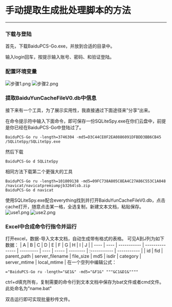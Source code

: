 # 手动提取生成批处理脚本的方法
***
### 下载与登陆
首先，下载BaiduPCS-Go.exe，并放到合适的目录中。

输入login回车，按提示输入账号、密码、和验证登陆。
### 配置环境变量
![步骤1.png](https://upload-images.jianshu.io/upload_images/12782677-2d0b282842ba538c.png?imageMogr2/auto-orient/strip%7CimageView2/2/w/1240)
![步骤2.png](https://upload-images.jianshu.io/upload_images/12782677-fb8d17a6c4d64a1f.png?imageMogr2/auto-orient/strip%7CimageView2/2/w/1240)
### 提取BaiduYunCacheFileV0.db中信息
接下来有一个工具，为了展示实用性，我直接通过下面途径来”分享“出来。

在命令提示符中输入下面命令，即可保存一份SQLiteSpy.exe在你们云盘中，前提是你已经在BaiduPCS-Go中登陆过了。
```
BaiduPCS-Go ru -length=3746304 -md5=D3C44CE0F2EA0886091DFBDD3BB6CB45 /SQLiteSpy/SQLiteSpy.exe
```
然后下载
```
BaiduPCS-Go d SQLiteSpy
```
相同方法下载第二个更强大的工具
```
BaiduPCS-Go ru -length=101809138 -md5=09FC738A805C8EA4C27A86C553C1A048 /navicat/navicatpremiumpjb3264lsb.zip
BaiduPCS-Go d navicat
```
使用SQLiteSpy.exe配合everything找到并打开BaiduYunCacheFileV0.db，点击cache打开，随意点击某一格，全选复制，新建文本文档，粘贴保存。
![use1.png](https://upload-images.jianshu.io/upload_images/12782677-bc5f0513be1aae53.png?imageMogr2/auto-orient/strip%7CimageView2/2/w/1240)
![use2.png](https://upload-images.jianshu.io/upload_images/12782677-5f446f365edb8ed5.png?imageMogr2/auto-orient/strip%7CimageView2/2/w/1240)

### Excel中合成命令行指令并运行
打开excel，数据-导入文本文档，自动生成带有格式的表格。
可见A到J列为如下数据：
| A    | B    | C           | D               | E         | F    | G     | H        | I            | J           |
| ---- | ---- | ----------- | --------------- | --------- | ---- | ----- | -------- | :----------- | ----------- |
| id   | fid  | parent_path | server_filename | file_size | md5  | isdir | category | server_mtime | local_mtime |
在一个空列中编辑公式：
```
="BaiduPCS-Go ru -length="&E1&" -md5="&F1&" """&C1&D1&""""
```
ctrl+d填充所有，复制需要的命令行到文本文档中保存为bat文件或者cmd文件。此处命名为"name.bat"

双击运行即可实现批量秒传文件。
